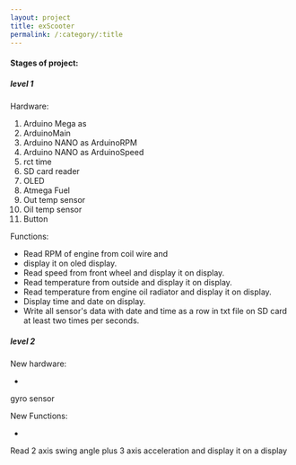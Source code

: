 ```yaml
---
layout: project
title: exScooter
permalink: /:category/:title
---
```


#### Stages of project:  
##### level 1  
Hardware:  
1. Arduino Mega as  
2. ArduinoMain  
3. Arduino NANO as ArduinoRPM
4. Arduino NANO as ArduinoSpeed
5. rct time  
6. SD card reader
7. OLED
8. Atmega Fuel
9. Out temp sensor
10. Oil temp sensor
11. Button

Functions:  

* Read RPM of engine from coil wire and  
* display it on oled display.  
* Read speed from front wheel and display it on display.  
* Read temperature from outside and display it on display.  
* Read temperature from engine oil radiator and display it on display.  
* Display time and date on display.  
* Write all sensor's data with date and time as a row in txt file on SD card at least two times per seconds.

##### level 2  
New hardware:  
* <span style="color:green">
gyro sensor
</span>

New Functions:  
* <span style="color:green">
Read 2 axis swing angle plus 3 axis acceleration and display it on a display
</span>
